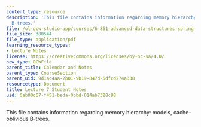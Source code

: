 ```yaml
---
content_type: resource
description: 'This file contains information regarding memory hierarchy: models, cache-oblivious
  B-trees.'
file: /ol-ocw-studio-app/courses/6-851-advanced-data-structures-spring-2012/6ab00c67f451beda0bbd014ab7328c98_MIT6_851S12_L7.pdf
file_size: 380544
file_type: application/pdf
learning_resource_types:
- Lecture Notes
license: https://creativecommons.org/licenses/by-nc-sa/4.0/
ocw_type: OCWFile
parent_title: Calendar and Notes
parent_type: CourseSection
parent_uid: 9d1ac4aa-2b01-9b19-847d-5dfcd274a338
resourcetype: Document
title: Lecture 7 Student Notes
uid: 6ab00c67-f451-beda-0bbd-014ab7328c98
---
```

This file contains information regarding memory hierarchy: models, cache-oblivious B-trees.